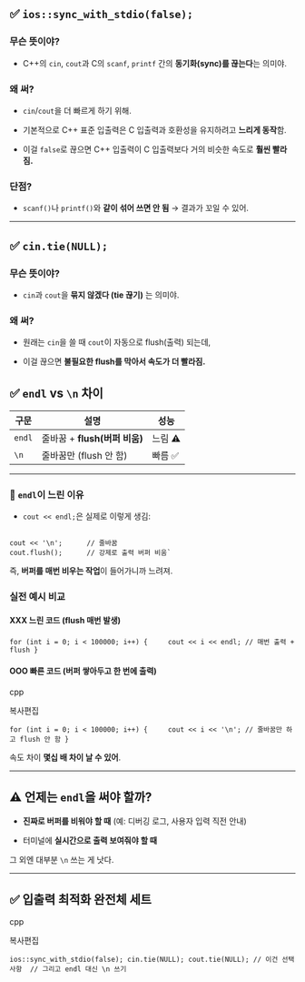 ## ✅ `ios::sync_with_stdio(false);`

### 무슨 뜻이야?

- C++의 `cin`, `cout`과 C의 `scanf`, `printf` 간의 **동기화(sync)를 끊는다**는 의미야.
    

### 왜 써?

- `cin`/`cout`을 더 빠르게 하기 위해.
    
- 기본적으로 C++ 표준 입출력은 C 입출력과 호환성을 유지하려고 **느리게 동작**함.
    
- 이걸 `false`로 끊으면 C++ 입출력이 C 입출력보다 거의 비슷한 속도로 **훨씬 빨라짐.**
    

### 단점?

- `scanf()`나 `printf()`와 **같이 섞어 쓰면 안 됨** → 결과가 꼬일 수 있어.
    

---

## ✅ `cin.tie(NULL);`

### 무슨 뜻이야?

- `cin`과 `cout`을 **묶지 않겠다 (tie 끊기)** 는 의미야.
    

### 왜 써?

- 원래는 `cin`을 쓸 때 `cout`이 자동으로 flush(출력) 되는데,
    
- 이걸 끊으면 **불필요한 flush를 막아서 속도가 더 빨라짐.**


## ✅ `endl` vs `\n` 차이

|구문|설명|성능|
|---|---|---|
|`endl`|줄바꿈 + **flush(버퍼 비움)**|느림 ⚠️|
|`\n`|줄바꿈만 (flush 안 함)|빠름 ✅|

---

### 🎯 `endl`이 느린 이유
- `cout << endl;`은 실제로 이렇게 생김:
```

cout << '\n';      // 줄바꿈 
cout.flush();      // 강제로 출력 버퍼 비움`
```

즉, **버퍼를 매번 비우는 작업**이 들어가니까 느려져.


### 실전 예시 비교

#### XXX 느린 코드 (flush 매번 발생)


`for (int i = 0; i < 100000; i++) {     cout << i << endl; // 매번 출력 + flush }`

####  OOO 빠른 코드 (버퍼 쌓아두고 한 번에 출력)

cpp

복사편집

`for (int i = 0; i < 100000; i++) {     cout << i << '\n'; // 줄바꿈만 하고 flush 안 함 }`

속도 차이 **몇십 배 차이 날 수 있어**.

---

## ⚠️ 언제는 `endl`을 써야 할까?

- **진짜로 버퍼를 비워야 할 때** (예: 디버깅 로그, 사용자 입력 직전 안내)
    
- 터미널에 **실시간으로 출력 보여줘야 할 때**
    

그 외엔 대부분 `\n` 쓰는 게 낫다.

---

## ✅ 입출력 최적화 완전체 세트

cpp

복사편집

`ios::sync_with_stdio(false); cin.tie(NULL); cout.tie(NULL); // 이건 선택사항  // 그리고 endl 대신 \n 쓰기`